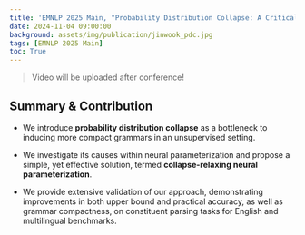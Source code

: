 ```yaml
---
title: 'EMNLP 2025 Main, "Probability Distribution Collapse: A Critical Bottleneck to Compact Unsupervised Neural Grammar Induction"'
date: 2024-11-04 09:00:00
background: assets/img/publication/jinwook_pdc.jpg
tags: [EMNLP 2025 Main]
toc: True
---
```


> Video will be uploaded after conference!

## Summary & Contribution

* We introduce **probability distribution collapse** as a bottleneck to inducing more compact grammars in an unsupervised setting.

* We investigate its causes within neural parameterization and propose a simple, yet effective solution, termed **collapse-relaxing neural parameterization**.

* We provide extensive validation of our approach, demonstrating improvements in both upper bound and practical accuracy, as well as grammar compactness, on constituent parsing tasks for English and multilingual benchmarks.

<!-- ## Introduction


## Structural Optimization Ambiguity


## Structural Simplicity Bias


## Method


### Sentence-wise Parse-Focusing


### Focusing-Bias Generation


## Experiments


## Analysis -->
